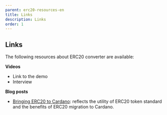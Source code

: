 ```yaml
---
parent: erc20-resources-en
title: Links
description: Links
order: 1
---
```


## Links

The following resources about ERC20 converter are available:

**Videos**

-   Link to the demo
-   Interview
  
**Blog posts**

-   [Bringing ERC20 to Cardano](https://iohk.io/en/blog/posts/2021/05/17/bringing-erc20-to-cardano/): reflects the utility of ERC20 token standard and the benefits of ERC20 migration to Cardano.

